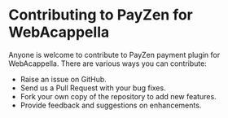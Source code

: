 # Contributing to PayZen for WebAcappella

Anyone is welcome to contribute to PayZen payment plugin for WebAcappella. There are various ways you can contribute:

- Raise an issue on GitHub.
- Send us a Pull Request with your bug fixes.
- Fork your own copy of the repository to add new features.
- Provide feedback and suggestions on enhancements.
